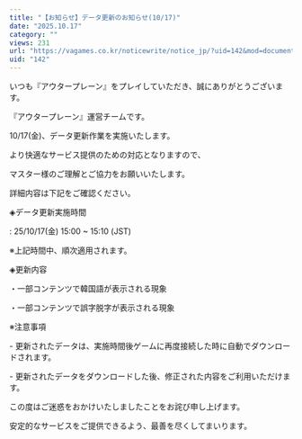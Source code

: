 ```yaml
---
title: "【お知らせ】データ更新のお知らせ(10/17)"
date: "2025.10.17"
category: ""
views: 231
url: "https://vagames.co.kr/noticewrite/notice_jp/?uid=142&mod=document"
uid: "142"
---
```


いつも『アウタープレーン』をプレイしていただき、誠にありがとうございます。

『アウタープレーン』運営チームです。

  

10/17(金)、データ更新作業を実施いたします。

  

より快適なサービス提供のための対応となりますので、

マスター様のご理解とご協力をお願いいたします。

  

詳細内容は下記をご確認ください。

  

◈データ更新実施時間

: 25/10/17(金) 15:00 ~ 15:10 (JST)

※上記時間中、順次適用されます。

  

◈更新内容

・一部コンテンツで韓国語が表示される現象

・一部コンテンツで誤字脱字が表示される現象

  

※注意事項

\- 更新されたデータは、実施時間後ゲームに再度接続した時に自動でダウンロードされます。

\- 更新されたデータをダウンロードした後、修正された内容をご利用いただけます。

  

この度はご迷惑をおかけいたしましたことをお詫び申し上げます。

安定的なサービスをご提供できるよう、最善を尽くしてまいります。